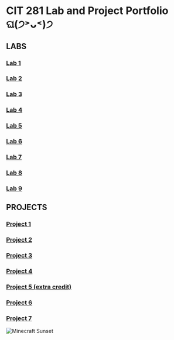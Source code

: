 # CIT 281 Lab and Project Portfolio ଘ(੭˃ᴗ˂)੭

## LABS

  ### [Lab 1](https://github.com/killua-boop/cit281-lab1/blob/d83a656a1975b5e4a87c8a8fd35f56618ecb55b8/index.md)
  
  ### [Lab 2](https://github.com/killua-boop/cit281-lab2/blob/430d36d639112cef3999f861963d2e044b961de1/index.md)
  
  ### [Lab 3](https://github.com/killua-boop/cit281-lab3/blob/ced2318dc7a2d0bdc6ada631c9c64bb329f8f395/index.md)
  
  ### [Lab 4](https://github.com/killua-boop/cit281-lab4/blob/948a14164d268c65434d30f01abbb7ffb53fa692/index.md)
  
  ### [Lab 5](https://github.com/killua-boop/cit281-lab5/blob/0c0ec2a3b90994d71e5facab2052323bb4a5090e/index.md)
  
  ### [Lab 6](https://github.com/killua-boop/cit281-lab6/blob/923a2be37e9fb6817cd8d2eb5022aafd8b6c4ebb/index.md)
  
  ### [Lab 7](https://github.com/killua-boop/cit281-lab7/blob/29efbcf7608095c96221885d53b577a0605014a2/index.md)
  
  ### [Lab 8](https://github.com/killua-boop/cit281-lab8/blob/6d7bdb57a4ca956273d4a9d63a22832c0fe0d58d/index.md)
  
  ### [Lab 9](https://github.com/killua-boop/cit281-lab9/blob/7ef4f162d5b9952d47acff741f1ae6d82237fbdb/index.md)
  
## PROJECTS
  
  ### [Project 1](https://github.com/killua-boop/cit281-p1/blob/48eb9484391767d1039bf26f394414f3dbb76fdc/index.md)
  
  ### [Project 2](https://github.com/killua-boop/cit281-p2/blob/a1350ce42f33716fba6e387bcaff945aebfbf6aa/index.md)

  ### [Project 3](https://github.com/killua-boop/cit281-p3/blob/80fcb7efc32f465949e9390a83af7a083d0188f2/index.md)

  ### [Project 4](https://github.com/killua-boop/cit281-p4/blob/a6aff6f53d7211b583cd20c6f14bd6d877cda022/index.md)

  ### [Project 5 (extra credit)](https://github.com/killua-boop/cit281-p5/blob/c9d3871dc1e4aeb5abe91174e691dcea52a67370/index.md)

  ### [Project 6](https://github.com/killua-boop/cit281-p6/blob/2a1995023e9f3a17321f2d6644b3f22a6bbddcd1/index.md)
 
  ### [Project 7](https://github.com/killua-boop/cit281-p7/blob/0856ce5036e395e737de82e1f4b15a880548d912/index.md)


![Minecraft Sunset ](https://github.com/killua-boop/killua-boop.github.io/blob/e6d5e6326959813c062c3fa2ea9f215443189f45/IMG_5264.JPG)
